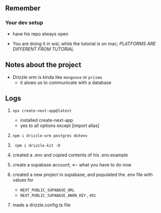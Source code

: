 
## Remember

### Your dev setup
- have his repo always open

- You are doing it in wsl; while the tutorial is on mac;
    *PLATFORMS ARE DIFFERENT FROM TUTORIAL* 




## Notes about the project
- Drizzle orm is kinda like `mongoose` or `prisma` 
    - it alows us to communicate with a database  





## Logs

1. `npx create-next-app@latest`
    - installed create-next-app 
    - yes to all options except [import alias] 

2. `npm i drizzle-orm postgres dotenv`
3. ` npm i drizzle-kit -D`
4.  created a .env and copied contents of his .env.example

5. create a supabase account; <-- what you have to do now
6. created a new project in supabase; and populated the .env file with values for 
    - `NEXT_PUBLIC_SUPABASE_URL`
    -  `NEXT_PUBLIC_SUPABASE_ANON_KEY` , etc
7. made a drizzle.config.ts file

